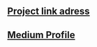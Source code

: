## [Project link adress](https://livedemo00.template-help.com/wt_62267_v8/prod-20823-one-service/index.html#)
## [Medium Profile](https://medium.com/@agalaryusublu8330)

